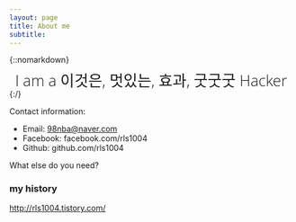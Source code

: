 ```yaml
---
layout: page
title: About me
subtitle: 
---
```


{::nomarkdown}

<script src="/js/jquery-1.11.2.min.js"></script>
<script src="/js/morphext.min.js" type="text/javascript"></script>
<link rel="stylesheet" href="/css/morphext.css"></link>
<link rel="stylesheet" href="/css/animate.css"></link>
<script>
$(document).ready(function(){

  $("#js-rotating").Morphext({
    animation: "flip",
    separator: ",",
    speed: 2000
  });
});
</script>
<center>
<font style="font-size: 27px; line-height: 1.1; display: block; font-family: 'Open Sans', 'Helvetica Neue', Helvetica, Arial, sans-serif; font-weight: 300; margin: 10px 0 0;">I am a <span id="js-rotating">이것은, 멋있는, 효과, 굿굿굿</span> Hacker</font>
</center>
{:/}


Contact information:

- Email: 98nba@naver.com
- Facebook: facebook.com/rls1004
- Github: github.com/rls1004

What else do you need?

### my history

<a href="http://rls1004.tistory.com/">http://rls1004.tistory.com/</a>
